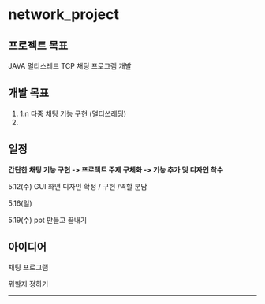# network_project

## 프로젝트 목표

JAVA 멀티스레드 TCP 채팅 프로그램 개발

## 개발 목표

1. 1:n 다중 채팅 기능 구현 (멀티쓰레딩)
2. 


## 일정

**간단한 채팅 기능 구현 -> 프로젝트 주제 구체화 -> 기능 추가 및 디자인 착수**

5.12(수)  GUI 화면 디자인 확정 / 구현 /역할 분담 

5.16(일)

5.19(수)  ppt 만들고 끝내기   


## 아이디어

채팅 프로그램

뭐할지 정하기


-----

